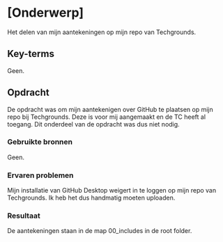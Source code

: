 # [Onderwerp]
Het delen van mijn aantekeningen op mijn repo van Techgrounds.

## Key-terms
Geen.

## Opdracht
De opdracht was om mijn aantekenigen over GitHub te plaatsen op mijn repo bij Techgrounds. Deze is voor mij aangemaakt en de TC heeft al toegang. Dit onderdeel van de opdracht was dus niet nodig.

### Gebruikte bronnen
Geen.

### Ervaren problemen
Mijn installatie van GitHub Desktop weigert in te loggen op mijn repo van Techgrounds. Ik heb het dus handmatig moeten uploaden.

### Resultaat
De aantekeningen staan in de map 00_includes in de root folder. 
